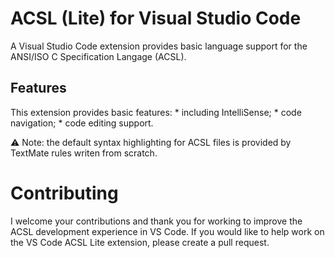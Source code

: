 # ACSL (Lite) for Visual Studio Code

A Visual Studio Code extension provides basic language support for the ANSI/ISO C Specification Langage (ACSL).

## Features

This extension provides basic features:
    * including IntelliSense; 
    * code navigation;
    * code editing support.

⚠️ Note: the default syntax highlighting for ACSL files is provided by  TextMate rules writen from scratch.

# Contributing
I welcome your contributions and thank you for working to improve the ACSL development experience in VS Code. If you would like to help work on the VS Code ACSL Lite extension, please create a pull request.